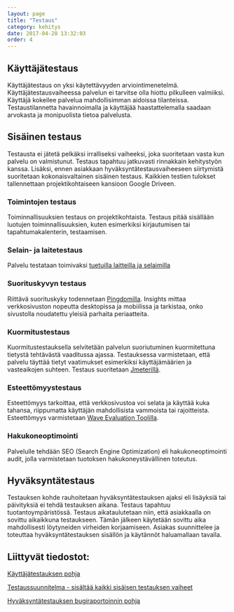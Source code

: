 ```yaml
---
layout: page
title: "Testaus"
category: kehitys
date: 2017-04-28 13:32:03
order: 4
---
```

## Käyttäjätestaus

Käyttäjätestaus on yksi käytettävyyden arviointimenetelmä. Käyttäjätestausvaiheessa palvelun ei tarvitse olla hiottu pilkulleen valmiiksi. Käyttäjä kokeilee palvelua mahdollisimman aidoissa tilanteissa. Testaustilannetta havainnoimalla ja käyttäjää haastattelemalla saadaan arvokasta ja monipuolista tietoa palvelusta.

## Sisäinen testaus

Testausta ei jätetä pelkäksi irralliseksi vaiheeksi, joka suoritetaan vasta kun palvelu on valmistunut. Testaus tapahtuu jatkuvasti rinnakkain kehitystyön kanssa. Lisäksi, ennen asiakkaan hyväksyntätestausvaiheeseen siirtymistä suoritetaan kokonaisvaltainen sisäinen testaus. Kaikkien testien tulokset tallennettaan projektikohtaiseen kansioon Google Driveen.

### Toimintojen testaus

Toiminnallisuuksien testaus on projektikohtaista. Testaus pitää sisällään luotujen toiminnallisuuksien, kuten esimerkiksi kirjautumisen tai tapahtumakalenterin, testaamisen.

### Selain- ja laitetestaus

Palvelu testataan toimivaksi [tuetuilla laitteilla ja selaimilla](https://geniem.atlassian.net/wiki/spaces/CG/pages/100368389/Selaimet+ja+laitteet+joilla+testataan)

### Suorituskyvyn testaus

Riittävä suorituskyky todennetaan [Pingdomilla](https://tools.pingdom.com/). Insights mittaa verkkosivuston nopeutta desktopissa ja mobiilissa ja tarkistaa, onko sivustolla noudatettu yleisiä parhaita periaatteita.

### Kuormitustestaus

Kuormitustestauksella selvitetään palvelun suoriutuminen kuormitettuna tietystä tehtävästä vaaditussa ajassa. Testauksessa varmistetaan, että palvelu täyttää tietyt vaatimukset esimerkiksi käyttäjämäärien ja vasteaikojen suhteen. Testaus suoritetaan [Jmeterillä](http://jmeter.apache.org/).

### Esteettömyystestaus

Esteettömyys tarkoittaa, että verkkosivustoa voi selata ja käyttää kuka tahansa, riippumatta käyttäjän mahdollisista vammoista tai rajoitteista. Esteettömyys varmistetaan [Wave Evaluation Toolilla](https://chrome.google.com/webstore/detail/wave-evaluation-tool/jbbplnpkjmmeebjpijfedlgcdilocofh).

### Hakukoneoptimointi

Palvelulle tehdään SEO (Search Engine Optimization) eli hakukoneoptimointi audit, jolla varmistetaan tuotoksen hakukoneystävällinen toteutus.

## Hyväksyntätestaus

Testauksen kohde rauhoitetaan hyväksyntätestauksen ajaksi eli lisäyksiä tai päivityksiä ei tehdä testauksen aikana. Testaus tapahtuu tuotantoympäristössä. Testaus aikataulutetaan niin, että asiakkaalla on sovittu aikaikkuna testaukseen. Tämän jälkeen käytetään sovittu aika mahdollisesti löytyneiden virheiden korjaamiseen. 
Asiakas suunnittelee ja toteuttaa hyväksyntätestauksen sisällön ja käytännöt haluamallaan tavalla.


## Liittyvät tiedostot:

[Käyttäjätestauksen pohja](https://docs.google.com/a/geniem.com/document/d/1eUVfON6gt36YtxigbZfIvKJuYS4RvBwNr7ImKBnxVC4/edit?usp=sharing)

[Testaussuunnitelma - sisältää kaikki sisäisen testauksen vaiheet](https://docs.google.com/a/geniem.com/spreadsheets/d/1QLYGZZ6QZIN3mDb9I0RHFzCsT5OkUFuz_jb4MrnKZ2U/edit?usp=sharing)

[Hyväksyntätestauksen bugiraportoinnin pohja](https://drive.google.com/open?id=1NSkR8Cxvlx0NyKdSdj1nRwl4Vxzyn8Y9LkQJvqYTvCY)



